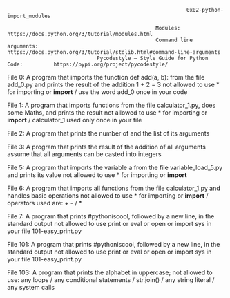                                                               0x02-python-import_modules
                                                    
                                                    Modules:                         https://docs.python.org/3/tutorial/modules.html
                                                    Command line arguments:          https://docs.python.org/3/tutorial/stdlib.html#command-line-arguments
                                 Pycodestyle – Style Guide for Python Code:          https://pypi.org/project/pycodestyle/
                                                                                                                  
File 0: A program that imports the function def add(a, b): from the file add_0.py and prints the result of the addition 1 + 2 = 3
        not allowed to use * for importing or __import__ /  use the word add_0 once in your code

File 1: A program that imports functions from the file calculator_1.py, does some Maths, and prints the result
        not allowed to use * for importing or __import__ /  calculator_1 used only once in your file
        
File 2: A program that prints the number of and the list of its arguments

File 3: A program that prints the result of the addition of all arguments
       assume that all arguments can be casted into integers 

File 5: A program that imports the variable a from the file variable_load_5.py and prints its value
        not allowed to use * for importing or __import__

File 6: A program that imports all functions from the file calculator_1.py and handles basic operations
        not allowed to use * for importing or __import__ / operators used are: + - / *
        
File 7: A program that prints #pythoniscool, followed by a new line, in the standard output
        not allowed to use print or eval or open or import sys in your file 101-easy_print.py

File 101: A program that prints #pythoniscool, followed by a new line, in the standard output
          not allowed to use print or eval or open or import sys in your file 101-easy_print.py
         
File 103: A program that prints the alphabet in uppercase; 
          not allowed to use: any loops / any conditional statements /  str.join() / any string literal /  any system calls                                                                                                                                                                                                                                                                                    
